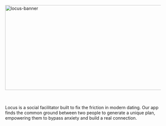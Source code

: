 <img width="1280" height="275" alt="locus-banner" src="https://github.com/user-attachments/assets/56a70e13-dfb1-4ecd-9fbd-ee0173ddf9e7" />

<br><br>
Locus is a social facilitator built to fix the friction in modern dating. Our app finds the common ground between two people to generate a unique plan, empowering them to bypass anxiety and build a real connection.

